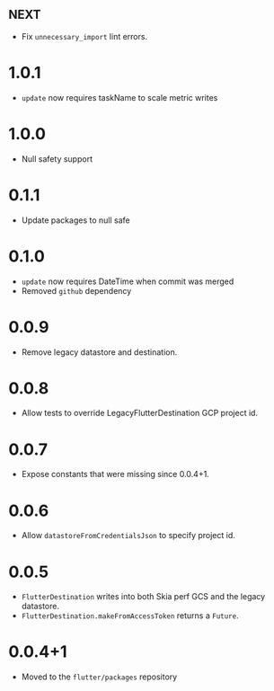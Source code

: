## NEXT

* Fix `unnecessary_import` lint errors.

# 1.0.1

- `update` now requires taskName to scale metric writes

# 1.0.0

- Null safety support

# 0.1.1

- Update packages to null safe

# 0.1.0

- `update` now requires DateTime when commit was merged
- Removed `github` dependency

# 0.0.9

- Remove legacy datastore and destination.

# 0.0.8

- Allow tests to override LegacyFlutterDestination GCP project id.

# 0.0.7

- Expose constants that were missing since 0.0.4+1.

# 0.0.6

- Allow `datastoreFromCredentialsJson` to specify project id.

# 0.0.5

- `FlutterDestination` writes into both Skia perf GCS and the legacy datastore.
- `FlutterDestination.makeFromAccessToken` returns a `Future`.

# 0.0.4+1

- Moved to the `flutter/packages` repository
